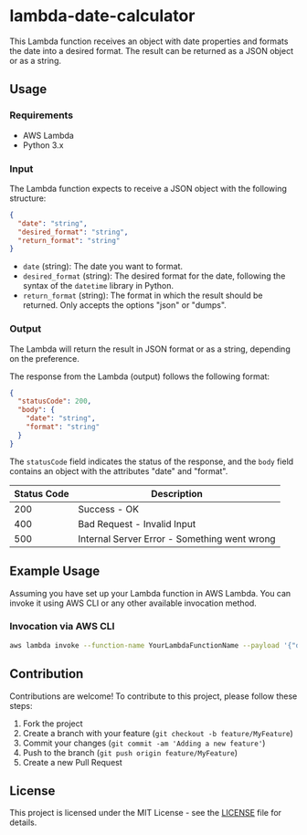 # lambda-date-calculator

This Lambda function receives an object with date properties and formats the date into a desired format. The result can be returned as a JSON object or as a string.

## Usage

### Requirements

- AWS Lambda
- Python 3.x

### Input

The Lambda function expects to receive a JSON object with the following structure:

```json
{
  "date": "string",
  "desired_format": "string",
  "return_format": "string"
}
```

- `date` (string): The date you want to format.
- `desired_format` (string): The desired format for the date, following the syntax of the `datetime` library in Python.
- `return_format` (string): The format in which the result should be returned. Only accepts the options "json" or "dumps".

### Output

The Lambda will return the result in JSON format or as a string, depending on the preference.

The response from the Lambda (output) follows the following format:

```json
{
  "statusCode": 200,
  "body": {
    "date": "string",
    "format": "string"
  }
}
```

The `statusCode` field indicates the status of the response, and the `body` field contains an object with the attributes "date" and "format".

| Status Code | Description                                   |
|-------------|-----------------------------------------------|
| 200         | Success - OK                                  |
| 400         | Bad Request - Invalid Input                   |
| 500         | Internal Server Error - Something went wrong  |

## Example Usage

Assuming you have set up your Lambda function in AWS Lambda. You can invoke it using AWS CLI or any other available invocation method.

### Invocation via AWS CLI

```bash
aws lambda invoke --function-name YourLambdaFunctionName --payload '{"date": "2024-03-04", "desired_format": "%Y-%m-%d %H:%M:%S", "return_format": "json"}' response.json
```

## Contribution

Contributions are welcome! To contribute to this project, please follow these steps:

1. Fork the project
2. Create a branch with your feature (`git checkout -b feature/MyFeature`)
3. Commit your changes (`git commit -am 'Adding a new feature'`)
4. Push to the branch (`git push origin feature/MyFeature`)
5. Create a new Pull Request

## License

This project is licensed under the MIT License - see the [LICENSE](LICENSE) file for details.
